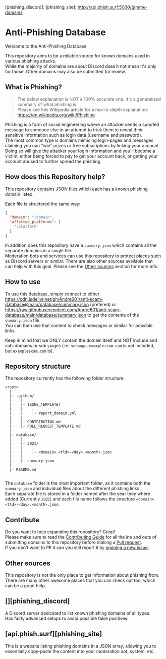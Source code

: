 [contribute]: https://github.com/Andre601/anti-scam-database/blob/main/.github/CONTRIBUTING.md

[issue]: https://github.com/Andre601/anti-scam-database/issues/new?template=report_domain.yml
[pr]: https://github.com/Andre601/anti-scam-database/pulls

[phishing_discord]: 
[phishing_site]: http://api.phish.surf:5000/gimme-domains

# Anti-Phishing Database
Welcome to the Anti-Phishing Database

This repository aims to be a reliable source for known domains used in various phishing attacks.  
While the majority of domains are about Discord does it not mean it's only for those. Other domains may also be submitted for review.

## What is Phishing?
> The below explanation is NOT a 100% accurate one. It's a generalized summary of what phishing is.  
> Please see this Wikipedia article for a mor in-depth explanation: https://en.wikipedia.org/wiki/Phishing

Phishing is a form of social engineering where an attacker sends a spoofed message to someone else in an attempt to trick them to reveal their sensitive information such as login data (username and password).  
The most common type is domains mimicing login-pages and messages claiming you can "win" prizes or free subscriptions by linking your account. Doing so will give the attacker your login information and you'll become a victim, either being forced to pay to get your account back, or getting your account abused to further spread the phishing.

## How does this Repository help?
This repository contains JSON files which each has a known phishing domain listed.

Each file is structered the same way:  
```json
{
  "domain": ":domain",
  "affected_platforms": [
    ":platform"
  ]
}
```

In addition does this repository have a `summary.json` which contains all the separate domains in a single file.  
Moderation bots and services can use this repository to protect places such as Discord servers or similar. There are also other sources available that can help with this goal. Please see the [Other sources](#other-sources) section for more info.

## How to use
To use this database, simply connect to either https://cdn.jsdelivr.net/gh/Andre601/anti-scam-database@main/database/summary.json (prefered) or https://raw.githubusercontent.com/Andre601/anti-scam-database/main/database/summary.json to get the contents of the `summary.json` file.  
You can then use that content to check messages or similar for possible links.

Keep in mind that we ONLY contain the domain itself and NOT include and sub-domains or sub-pages (i.e. `subpage.examplescam.com` is not included, but `examplescam.com` is).

## Repository structure
The repository currently has the following folder structure:  
```
<root>
  |
  |- .github/
  |    |
  |    |- ISSUE_TEMPLATE/
  |    |    |
  |    |    |- report_domain.yml
  |    |
  |    |- CONTRIBUTING.md
  |    |- PULL_REQUEST_TEMPLATE.md
  |
  |- database/
  |    |
  |    |- 2021/
  |    |    |
  |    |    |- <domain>.<tld>-<day>.<month>.json
  |    |
  |    |- summary.json
  |
  |- README.md


```
The `database` folder is the most important folder, as it contains both the `summary.json` and individual files about the different phishing links.  
Each separate file is stored in a folder named after the year they where added (Currently `2021`) and each file name follows the structure `<domain>.<tld>-<day>.<month>.json`.

## Contribute
Do you want to help expanding this repository? Great!  
Please make sure to read the [Contributing Guide][contribute] for all the ins and outs of submitting domains to this repository before making a [Pull request][pr].  
If you don't want to PR it can you still report it by [opening a new issue][issue].

## Other sources
This repository is not the only place to get information about phishing from. There are many other awesome places that you can check out too, which can be a great help.

## [][phishing_discord]
A Discord server dedicated to list known phishing domains of all types.  
Has fairly advanced setups to avoid possible false positives.

## [api.phish.surf][phishing_site]
This is a website listing phishing domains in a JSON array, allowing you to essentially copy-paste the content into your moderation bot, system, etc.
